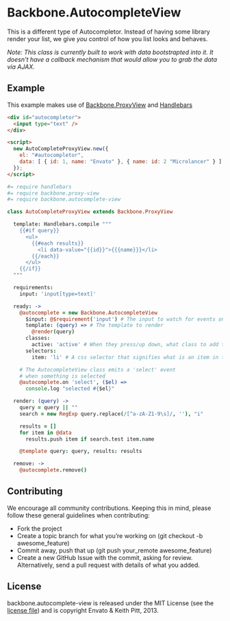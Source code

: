 # Backbone.AutocompleteView

This is a different type of Autocompletor. Instead of having some library render your list,
we give _you_ control of how you list looks and behaves.

_Note: This class is currently built to work with data bootstrapted into it. It doesn't have a callback
mechanism that would allow you to grab the data via AJAX._

## Example

This example makes use of [Backbone.ProxyView](https://github.com/envato/backbone.proxy-view) and [Handlebars](https://github.com/wycats/handlebars.js/)

```HTML
<div id="autocompletor">
  <input type="text" />
</div>

<script>
  new AutoCompleteProxyView.new({
    el: "#autocompletor",
    data: [ { id: 1, name: "Envato" }, { name: id: 2 "Microlancer" } ]
  });
</script>
```

```coffeescript
#= require handlebars
#= require backbone.proxy-view
#= require backbone.autocomplete-view

class AutoCompleteProxyView extends Backbone.ProxyView

  template: Handlebars.compile """
    {{#if query}}
      <ul>
        {{#each results}}
          <li data-value="{{id}}">{{{name}}}</li>
        {{/each}}
      </ul>
    {{/if}}
  """

  requirements:
    input: 'input[type=text]'

  ready: ->
    @autocomplete = new Backbone.AutocompleteView
      $input: @$requirement('input') # The input to watch for events on
      template: (query) => # The template to render
        @render(query)
      classes:
        active: 'active' # When they press/up down, what class to add to the item
      selectors:
        item: 'li' # A css selector that signifies what is an item in the list

    # The AutocompleteView class emits a 'select' event
    # when something is selected
    @autocomplete.on 'select', ($el) =>
      console.log "selected #{$el}"

  render: (query) ->
    query = query || ""
    search = new RegExp query.replace(/[^a-zA-Z1-9\s]/, ''), "i"

    results = []
    for item in @data
      results.push item if search.test item.name

    @template query: query, results: results

  remove: ->
    @autocomplete.remove()
```

## Contributing

We encourage all community contributions. Keeping this in mind, please follow these general guidelines when contributing:

* Fork the project
* Create a topic branch for what you’re working on (git checkout -b awesome_feature)
* Commit away, push that up (git push your\_remote awesome\_feature)
* Create a new GitHub Issue with the commit, asking for review. Alternatively, send a pull request with details of what you added.

## License

backbone.autocomplete-view is released under the MIT License (see the [license file](https://github.com/envato/backbone.autocomplete-view/blob/master/LICENCE)) and is copyright Envato & Keith Pitt, 2013.

